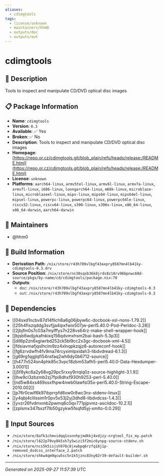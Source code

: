 ```yaml
---
aliases:
  - cdimgtools
tags:
  - license/unknown
  - maintainers/hhm0
  - outputs/doc
  - outputs/out
---
```


# cdimgtools

## 📝 Description

Tools to inspect and manipulate CD/DVD optical disc images

## 📋 Package Information

- **Name**: `cdimgtools`
- **Version**: `0.3`
- **Available**: ✅ Yes
- **Broken**: ✅ No
- **Description**: Tools to inspect and manipulate CD/DVD optical disc images
- **Homepage**: [https://repo.or.cz/cdimgtools.git/blob_plain/refs/heads/release:/README.html](https://repo.or.cz/cdimgtools.git/blob_plain/refs/heads/release:/README.html)
- **License**: `unknown`
- **Platforms**: `aarch64-linux`, `armv5tel-linux`, `armv6l-linux`, `armv7a-linux`, `armv7l-linux`, `i686-linux`, `loongarch64-linux`, `m68k-linux`, `microblaze-linux`, `microblazeel-linux`, `mips-linux`, `mips64-linux`, `mips64el-linux`, `mipsel-linux`, `powerpc-linux`, `powerpc64-linux`, `powerpc64le-linux`, `riscv32-linux`, `riscv64-linux`, `s390-linux`, `s390x-linux`, `x86_64-linux`, `x86_64-darwin`, `aarch64-darwin`
## 👥 Maintainers

- @hhm0


## 🔧 Build Information

- **Derivation Path**: `/nix/store/r43h709vlbgf43axpry8587mn4lb41ky-cdimgtools-0.3.drv`
- **Source Position**: `/nix/store/ns30sqxb36k8jrds8z18rv96bpnwc60d-source/pkgs/by-name/cd/cdimgtools/package.nix:70`
- **Outputs**:
  - `doc`:  `/nix/store/r43h709vlbgf43axpry8587mn4lb41ky-cdimgtools-0.3`
  - `out`:  `/nix/store/r43h709vlbgf43axpry8587mn4lb41ky-cdimgtools-0.3`

## 🔗 Dependencies

- [[04sxd1ncbv87d14flich8a6g06jbyw6c-docbook-xsl-nons-1.79.2]]
- [[25h4fiszqddg3svfjja4ipxfwix507jw-perl5.40.0-Pod-Perldoc-3.28]]
- [[2jbjfm0s7c03a7mylffys7n228vs64rz-make-shell-wrapper-hook]]
- [[bjsb6wdjykafnkixq156qdvmxhsm2bai-bash-5.3p3]]
- [[dil6p2zn6xgiwrbd252ck5bl9cc2x3gc-docbook-xml-4.5]]
- [[fdsiavmafjqslhcim9zz4xlnqpkzqjz8-autoreconf-hook]]
- [[fg6zrvdwfh4fv9ma74rcyximlpxidah3-libdvdread-6.1.3]]
- [[g69rg1qgjlqfi54nsfaq2wh6dy0b6712-source]]
- [[h477n524sn4phk85c3vpc18zbm53afh5-perl5.40.0-Data-Hexdumper-3.0001]]
- [[j5f8ykc6a2y68vg29pc5rxxy9rrqlq0z-source-highlight-3.1.9]]
- [[lhw9cl3zbzmb2zj7fpi8dhxf930h9253-perl-5.40.0]]
- [[nd5w84xs469ssxfhpw4nwb0lawfsl35x-perl5.40.0-String-Escape-2010.002]]
- [[p76r0cwlf6k97ibprrpfd8xw0r8wc3nx-stdenv-linux]]
- [[y4qbj4clilssim1r0pv5x53j2yj3dhd8-libdvdcss-1.4.3]]
- [[yvzr26fvdmxmb2pwmq6c0qv771pjpvmz-asciidoc-10.2.1]]
- [[zplsmx347bxzf7lb50gzykw5fsqfd5yj-xmlto-0.0.29]]

## 📁 Input Sources

- `/nix/store/8afk1chmvidqq1xsnnhpjmdkkj4xdjzy-nrgtool_fix_my.patch`
- `/nix/store/l622p70vy8k5sh7y5wizi5f2mic6ynpg-source-stdenv.sh`
- `/nix/store/ncs5k5isjsh978c8jxwbpq6rzfq18j1p-removed_dvdcss_interface_2.patch`
- `/nix/store/shkw4qm9qcw5sc5n1k5jznc83ny02r39-default-builder.sh`

---
*Generated on 2025-09-27 11:57:39 UTC*

